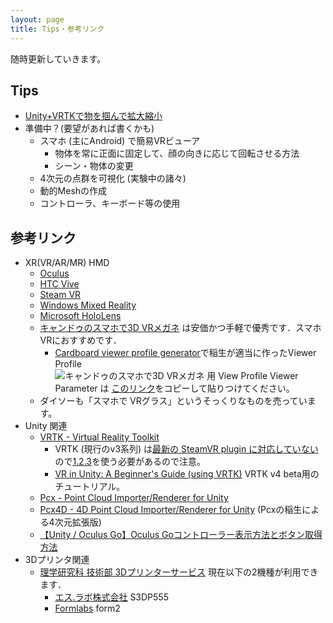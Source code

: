 ```yaml
---
layout: page
title: Tips・参考リンク
---
```


随時更新していきます。

## Tips

* [Unity+VRTKで物を掴んで拡大縮小](https://qiita.com/inyo/items/73d31c33799696251b6a)
* 準備中？(要望があれば書くかも)
  * スマホ (主にAndroid) で簡易VRビューア
    * 物体を常に正面に固定して、顔の向きに応じて回転させる方法
    * シーン・物体の変更
  * 4次元の点群を可視化 (実験中の諸々)
  * 動的Meshの作成
  * コントローラ、キーボード等の使用

## 参考リンク

* XR(VR/AR/MR) HMD
  * [Oculus](https://www.oculus.com/)
  * [HTC Vive](https://www.vive.com/jp/)
  * [Steam VR](https://store.steampowered.com/steamvr?l=japanese)
  * [Windows Mixed Reality](https://www.microsoft.com/ja-jp/windows/windows-mixed-reality)
  * [Microsoft HoloLens](https://www.microsoft.com/ja-jp/hololens)
  * [キャンドゥのスマホで3D VRメガネ](https://www.google.com/search?q=%E3%82%AD%E3%83%A3%E3%83%B3%E3%83%89%E3%82%A5+%E3%82%B9%E3%83%9E%E3%83%9B%E3%81%A7+3D+VR%E3%83%A1%E3%82%AC%E3%83%8D) は安価かつ手軽で優秀です．スマホVRにおすすめです．
    * [Cardboard viewer profile generator](https://wwgc.firebaseapp.com/)で稲生が適当に作ったViewer Profile <br>![キャンドゥのスマホで3D VRメガネ 用 View Profile]({{site.baseurl}}/images/qr_viewer_profile.png)
    Viewer Parameter は [このリンク](http://google.com/cardboard/cfg?p=Cg_jgq3jg6Pjg7Pjg4njgqUSGuOCueODnuODm-OBpzNEIFZS44Oh44Ks44ONHbgehT0lrkdhPSoQAABIQgAASEIAAEhCAABIQlgCNSlcDz06CM3MTD6amRk-UABgAA)をコピーして貼りつけてください。
  * ダイソーも「スマホで VRグラス」というそっくりなものを売っています。
* Unity 関連
  * [VRTK - Virtual Reality Toolkit](https://vrtoolkit.readme.io/)
    * VRTK (現行のv3系列) は[最新の SteamVR plugin に対応していない](https://twitter.com/VR_Toolkit/status/1043735543153070080) ので[1.2.3](https://github.com/ValveSoftware/steamvr_unity_plugin/releases/download/1.2.3/SteamVR.Plugin.unitypackage)を使う必要があるので注意。
    * [VR in Unity: A Beginner's Guide (using VRTK)](https://learn.unity.com/project/vr-in-unity-a-beginner-s-guide) VRTK v4 beta用のチュートリアル。
  * [Pcx - Point Cloud Importer/Renderer for Unity](https://github.com/keijiro/Pcx)
  * [Pcx4D - 4D Point Cloud Importer/Renderer for Unity](https://github.com/romanesco/Pcx4D) (Pcxの稲生による4次元拡張版)
  * [【Unity / Oculus Go】Oculus Goコントローラー表示方法とボタン取得方法](http://rikoubou.hatenablog.com/entry/2018/06/04/193607)
* 3Dプリンタ関連
  * [理学研究科 技術部 3Dプリンターサービス](http://www.scitech.sci.kyoto-u.ac.jp/service/3dpr.html) 現在以下の2機種が利用できます．
    * [エス.ラボ株式会社](http://slab.jp/) S3DP555
    * [Formlabs](https://formlabs.com/ja/) form2
